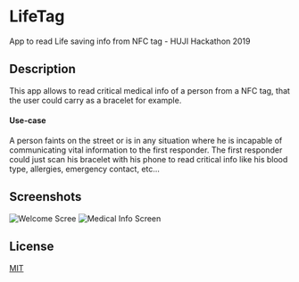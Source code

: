 # LifeTag
App to read Life saving info from NFC tag - HUJI Hackathon 2019


## Description 

This app allows to read critical medical info of a person from a NFC tag, that the user could carry as a bracelet for example.




#### Use-case 
A person faints on the street or is in any situation where he is incapable of communicating vital information to the first responder. 
The first responder could just scan his bracelet with his phone to read critical info like his blood type, allergies, emergency contact, etc...

## Screenshots 

![Welcome Scree](https://user-images.githubusercontent.com/17436690/71663415-cf384000-2d5d-11ea-8d94-c1e6a6c6060d.png)
![Medical Info Screen](https://user-images.githubusercontent.com/17436690/71663448-f262ef80-2d5d-11ea-974e-73e76c965702.png)

## License
[MIT](https://choosealicense.com/licenses/mit/)
